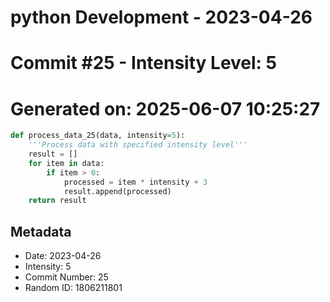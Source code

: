 ﻿# python Development - 2023-04-26
# Commit #25 - Intensity Level: 5
# Generated on: 2025-06-07 10:25:27
```python
def process_data_25(data, intensity=5):
    '''Process data with specified intensity level'''
    result = []
    for item in data:
        if item > 0:
            processed = item * intensity + 3
            result.append(processed)
    return result
```
## Metadata
- Date: 2023-04-26
- Intensity: 5
- Commit Number: 25
- Random ID: 1806211801
